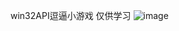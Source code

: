 win32API逗逼小游戏
仅供学习
 ![image](https://github.com/phymanzjw/Funny-game/raw/master/screenshots/vim-screenshot.jpg)

